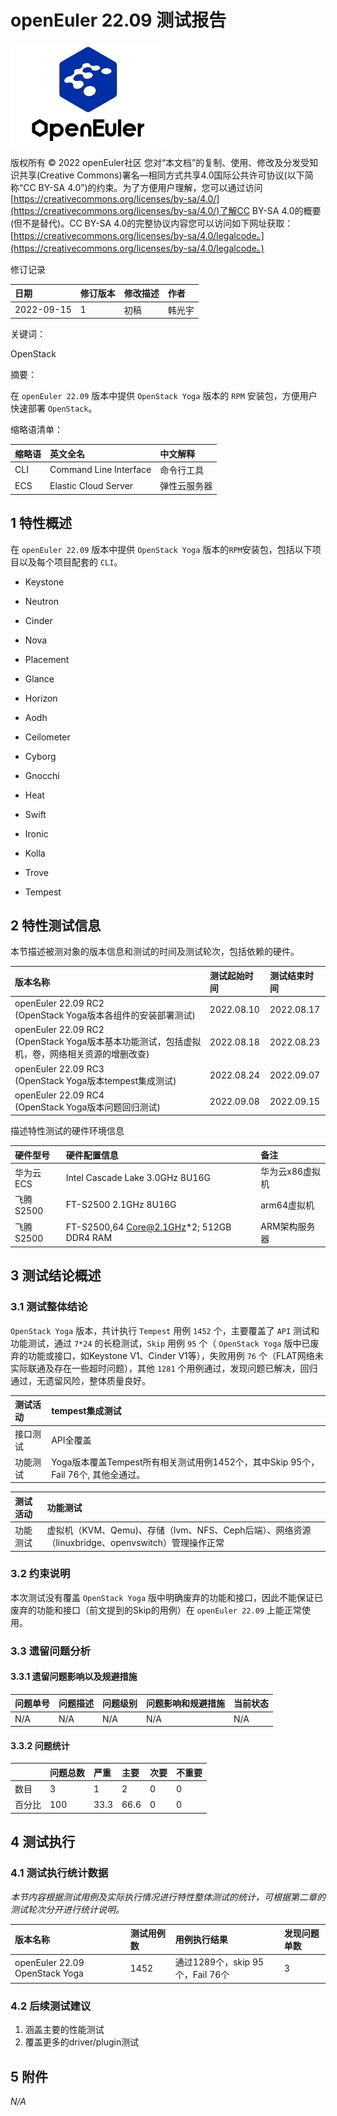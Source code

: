 # openEuler 22.09 测试报告

![openEuler ico](../img/openEuler.png)

版权所有 © 2022  openEuler社区
您对“本文档”的复制、使用、修改及分发受知识共享(Creative Commons)署名—相同方式共享4.0国际公共许可协议(以下简称“CC BY-SA 4.0”)的约束。为了方便用户理解，您可以通过访问[https://creativecommons.org/licenses/by-sa/4.0/](https://creativecommons.org/licenses/by-sa/4.0/)了解CC BY-SA 4.0的概要 (但不是替代)。CC BY-SA 4.0的完整协议内容您可以访问如下网址获取：[https://creativecommons.org/licenses/by-sa/4.0/legalcode。](https://creativecommons.org/licenses/by-sa/4.0/legalcode。)

修订记录

| 日期       | 修订版本 | 修改描述 | 作者   |
| :--------- | :------- | :------- | :----- |
| 2022-09-15 | 1        | 初稿     | 韩光宇 |

关键词：

OpenStack

摘要：

在 ```openEuler 22.09``` 版本中提供 ```OpenStack Yoga``` 版本的 ```RPM``` 安装包，方便用户快速部署 ```OpenStack```。

缩略语清单：

| 缩略语 | 英文全名               | 中文解释     |
| :----- | :--------------------- | :----------- |
| CLI    | Command Line Interface | 命令行工具   |
| ECS    | Elastic Cloud Server   | 弹性云服务器 |

## 1 特性概述

在 ```openEuler 22.09``` 版本中提供 ```OpenStack Yoga``` 版本的```RPM```安装包，包括以下项目以及每个项目配套的 ```CLI```。

- Keystone

- Neutron

- Cinder

- Nova

- Placement

- Glance

- Horizon

- Aodh

- Ceilometer

- Cyborg

- Gnocchi

- Heat

- Swift

- Ironic

- Kolla

- Trove

- Tempest

## 2 特性测试信息

本节描述被测对象的版本信息和测试的时间及测试轮次，包括依赖的硬件。

| 版本名称                                                     | 测试起始时间 | 测试结束时间 |
| :----------------------------------------------------------- | :----------- | :----------- |
| openEuler 22.09 RC2<br>(OpenStack Yoga版本各组件的安装部署测试) | 2022.08.10   | 2022.08.17   |
| openEuler 22.09 RC2<br>(OpenStack Yoga版本基本功能测试，包括虚拟机，卷，网络相关资源的增删改查) | 2022.08.18   | 2022.08.23   |
| openEuler 22.09 RC3<br>(OpenStack Yoga版本tempest集成测试)   | 2022.08.24   | 2022.09.07   |
| openEuler 22.09 RC4<br>(OpenStack Yoga版本问题回归测试)      | 2022.09.08   | 2022.09.15   |

描述特性测试的硬件环境信息

| 硬件型号  | 硬件配置信息                              | 备注            |
| :-------- | :---------------------------------------- | :-------------- |
| 华为云ECS | Intel Cascade Lake 3.0GHz 8U16G           | 华为云x86虚拟机 |
| 飞腾S2500 | FT-S2500 2.1GHz 8U16G                     | arm64虚拟机     |
| 飞腾S2500 | FT-S2500,64 Core@2.1GHz*2; 512GB DDR4 RAM | ARM架构服务器   |

## 3 测试结论概述

### 3.1 测试整体结论

```OpenStack Yoga``` 版本，共计执行 ```Tempest``` 用例 ```1452``` 个，主要覆盖了 ```API``` 测试和功能测试，通过 ```7*24``` 的长稳测试，```Skip``` 用例 ```95``` 个（ ```OpenStack Yoga``` 版中已废弃的功能或接口，如Keystone V1、Cinder V1等），失败用例 ```76``` 个（FLAT网络未实际联通及存在一些超时问题），其他 ```1281``` 个用例通过，发现问题已解决，回归通过，无遗留风险，整体质量良好。

| 测试活动 | tempest集成测试                                              |
| :------- | :----------------------------------------------------------- |
| 接口测试 | API全覆盖                                                    |
| 功能测试 | Yoga版本覆盖Tempest所有相关测试用例1452个，其中Skip 95个，Fail 76个, 其他全通过。 |

| 测试活动 | 功能测试                                                     |
| :------- | :----------------------------------------------------------- |
| 功能测试 | 虚拟机（KVM、Qemu)、存储（lvm、NFS、Ceph后端）、网络资源（linuxbridge、openvswitch）管理操作正常 |

### 3.2   约束说明

本次测试没有覆盖 ```OpenStack Yoga``` 版中明确废弃的功能和接口，因此不能保证已废弃的功能和接口（前文提到的Skip的用例）在 ```openEuler 22.09``` 上能正常使用。

### 3.3   遗留问题分析

#### 3.3.1 遗留问题影响以及规避措施

| 问题单号 | 问题描述 | 问题级别 | 问题影响和规避措施 | 当前状态 |
| :------- | :------- | :------- | :----------------- | :------- |
| N/A      | N/A      | N/A      | N/A                | N/A      |

#### 3.3.2 问题统计

|        | 问题总数 | 严重 | 主要 | 次要 | 不重要 |
| :----- | :------- | :--- | :--- | :--- | :----- |
| 数目   | 3        | 1    | 2    | 0    | 0      |
| 百分比 | 100      | 33.3 | 66.6 | 0    | 0      |

## 4 测试执行

### 4.1 测试执行统计数据

*本节内容根据测试用例及实际执行情况进行特性整体测试的统计，可根据第二章的测试轮次分开进行统计说明。*

| 版本名称                       | 测试用例数 | 用例执行结果                     | 发现问题单数 |
| :----------------------------- | :--------- | :------------------------------- | :----------- |
| openEuler 22.09 OpenStack Yoga | 1452       | 通过1289个，skip 95个，Fail 76个 | 3            |

### 4.2 后续测试建议

1. 涵盖主要的性能测试
2. 覆盖更多的driver/plugin测试

## 5 附件

*N/A*
